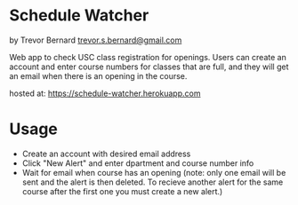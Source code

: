 # Schedule Watcher

by Trevor Bernard
trevor.s.bernard@gmail.com

Web app to check USC class registration for openings.
Users can create an account and enter course numbers for classes that are full, 
and they will get an email when there is an opening in the course.

hosted at: https://schedule-watcher.herokuapp.com

Usage
=====

- Create an account with desired email address
- Click "New Alert" and enter dpartment and course number info
- Wait for email when course has an opening (note: only one email will be sent and the
alert is then deleted.  To recieve another alert for the same course after the first one 
you must create a new alert.)

